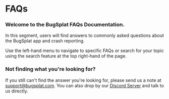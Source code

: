 # FAQs

### **Welcome to the BugSplat FAQs Documentation.** &#x20;

In this segment, users will find answers to commonly asked questions about the BugSplat app and crash reporting. &#x20;

Use the left-hand menu to navigate to specific FAQs or search for your topic using the search feature at the top right-hand of the page.

### **Not finding what you're looking for?**&#x20;

If you still can't find the answer you're looking for,  please send us a note at [support@bugsplat.com](mailto:support@bugsplat.com).  You can also drop by our [Discord Server](https://discord.gg/K4KjjRV5ve) and talk to us directly.

